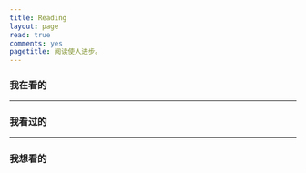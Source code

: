 ```yaml
---
title: Reading
layout: page
read: true
comments: yes
pagetitle: 阅读使人进步。
---
```


### 我在看的 ###
<script type="text/javascript" src="http://www.douban.com/service/badge/57066215/?selection=latest&amp;picsize=medium&amp;hideself=on&amp;show=dolist&amp;n=20&amp;hidelogo=on&amp;cat=book&amp;columns=5"></script>

----

### 我看过的 ###
<script type="text/javascript" src="http://www.douban.com/service/badge/57066215/?selection=latest&amp;picsize=medium&amp;hideself=on&amp;show=collection&amp;n=20&amp;hidelogo=on&amp;cat=book&amp;columns=5"></script>

---

### 我想看的 ###

<script type="text/javascript" src="http://www.douban.com/service/badge/57066215/?selection=latest&amp;picsize=medium&amp;hideself=on&amp;show=wishlist&amp;n=20&amp;hidelogo=on&amp;cat=book&amp;columns=5"></script>
